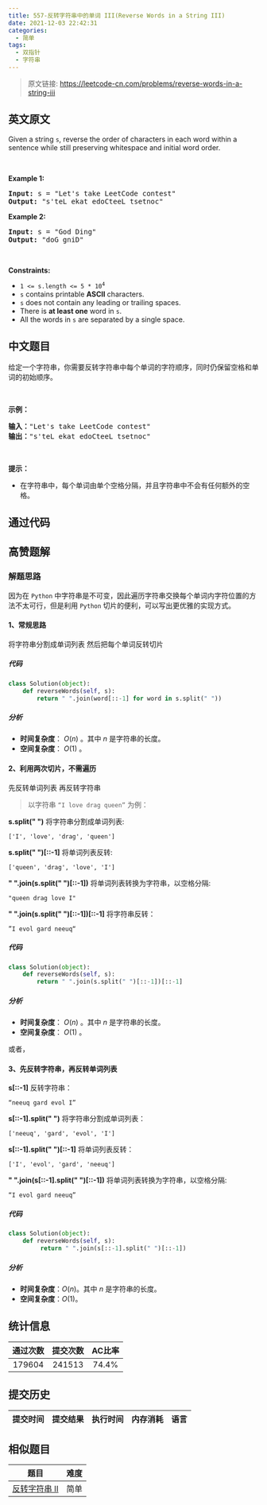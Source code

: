 ```yaml
---
title: 557-反转字符串中的单词 III(Reverse Words in a String III)
date: 2021-12-03 22:42:31
categories:
  - 简单
tags:
  - 双指针
  - 字符串
---
```


> 原文链接: https://leetcode-cn.com/problems/reverse-words-in-a-string-iii


## 英文原文
<div><p>Given a string <code>s</code>, reverse the order of characters in each word within a sentence while still preserving whitespace and initial word order.</p>

<p>&nbsp;</p>
<p><strong>Example 1:</strong></p>
<pre><strong>Input:</strong> s = "Let's take LeetCode contest"
<strong>Output:</strong> "s'teL ekat edoCteeL tsetnoc"
</pre><p><strong>Example 2:</strong></p>
<pre><strong>Input:</strong> s = "God Ding"
<strong>Output:</strong> "doG gniD"
</pre>
<p>&nbsp;</p>
<p><strong>Constraints:</strong></p>

<ul>
	<li><code>1 &lt;= s.length &lt;= 5 * 10<sup>4</sup></code></li>
	<li><code>s</code> contains printable <strong>ASCII</strong> characters.</li>
	<li><code>s</code> does not contain any leading or trailing spaces.</li>
	<li>There is <strong>at least one</strong> word in <code>s</code>.</li>
	<li>All the words in <code>s</code> are separated by a single space.</li>
</ul>
</div>

## 中文题目
<div><p>给定一个字符串，你需要反转字符串中每个单词的字符顺序，同时仍保留空格和单词的初始顺序。</p>

<p>&nbsp;</p>

<p><strong>示例：</strong></p>

<pre><strong>输入：</strong>&quot;Let&#39;s take LeetCode contest&quot;
<strong>输出：</strong>&quot;s&#39;teL ekat edoCteeL tsetnoc&quot;
</pre>

<p>&nbsp;</p>

<p><strong><strong><strong><strong>提示：</strong></strong></strong></strong></p>

<ul>
	<li>在字符串中，每个单词由单个空格分隔，并且字符串中不会有任何额外的空格。</li>
</ul>
</div>

## 通过代码
<RecoDemo>
</RecoDemo>


## 高赞题解
### 解题思路
因为在 `Python` 中字符串是不可变，因此遍历字符串交换每个单词内字符位置的方法不太可行，但是利用 `Python` 切片的便利，可以写出更优雅的实现方式。

#### 1、常规思路
将字符串分割成单词列表 然后把每个单词反转切片

##### 代码 
```Python []
class Solution(object):
    def reverseWords(self, s):
        return " ".join(word[::-1] for word in s.split(" "))
```

##### 分析
- **时间复杂度**： $O(n)$ 。其中 $n$ 是字符串的长度。
- **空间复杂度**： $O(1)$ 。


#### 2、利用两次切片，不需遍历
先反转单词列表 再反转字符串

> 以字符串 `“I love drag queen”` 为例：

**s.split(" ")** 将字符串分割成单词列表:
 
```
['I', 'love', 'drag', 'queen']
```

**s.split(" ")[::-1]** 将单词列表反转:
```
['queen', 'drag', 'love', 'I']
```

**" ".join(s.split(" ")[::-1])** 将单词列表转换为字符串，以空格分隔:
```
"queen drag love I"
```

**" ".join(s.split(" ")[::-1])[::-1]** 将字符串反转：
```
”I evol gard neeuq“
```

##### 代码 
```Python []
class Solution(object):
    def reverseWords(self, s):
        return " ".join(s.split(" ")[::-1])[::-1]
```
##### 分析
- **时间复杂度**： $O(n)$ 。其中 $n$ 是字符串的长度。
- **空间复杂度**： $O(1)$ 。

或者，
#### 3、先反转字符串，再反转单词列表
**s[::-1]** 反转字符串：
```
“neeuq gard evol I”
```
**s[::-1].split(" ")** 将字符串分割成单词列表：
```
['neeuq', 'gard', 'evol', 'I']
```
**s[::-1].split(" ")[::-1]** 将单词列表反转：
```
['I', 'evol', 'gard', 'neeuq']
```
**" ".join(s[::-1].split(" ")[::-1])** 将单词列表转换为字符串，以空格分隔:
```
“I evol gard neeuq”
```

##### 代码 
```Python []
class Solution(object):
    def reverseWords(self, s):
         return " ".join(s[::-1].split(" ")[::-1])
```

##### 分析
- **时间复杂度**：$O(n)$。其中 $n$ 是字符串的长度。
- **空间复杂度**：$O(1)$。

## 统计信息
| 通过次数 | 提交次数 | AC比率 |
| :------: | :------: | :------: |
|    179604    |    241513    |   74.4%   |

## 提交历史
| 提交时间 | 提交结果 | 执行时间 |  内存消耗  | 语言 |
| :------: | :------: | :------: | :--------: | :--------: |


## 相似题目
|                             题目                             | 难度 |
| :----------------------------------------------------------: | :---------: |
| [反转字符串 II](https://leetcode-cn.com/problems/reverse-string-ii/) | 简单|
